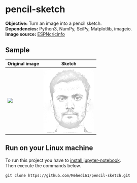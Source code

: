 # pencil-sketch
**Objective:** Turn an image into a pencil sketch.   
**Dependencies:** Python3, NumPy, SciPy, Matplotlib, imageio.  
**Image source:** [ESPNcricinfo](http://p.imgci.com/db/PICTURES/CMS/263500/263576.jpg)

## Sample
| Original image  |  Sketch |  
| --------------- | ------- |
| <img src="http://p.imgci.com/db/PICTURES/CMS/263500/263576.jpg"> | <img src="pencil-sketch/mashrafe_sketch.png"> |  


## Run on your Linux machine
To run this project you have to [install jupyter-notebook](https://jupyter.readthedocs.io/en/latest/install.html).  
Then execute the commands below.  
```  
git clone https://github.com/Mehedi61/pencil-sketch.git  
```
